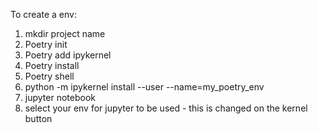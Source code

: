 To create a env:
1. mkdir project name
2. Poetry init
3. Poetry add ipykernel
4. Poetry install
5. Poetry shell
6. python -m ipykernel install --user --name=my_poetry_env
7. jupyter notebook
8. select your env for jupyter to be used - this is changed on the kernel button
